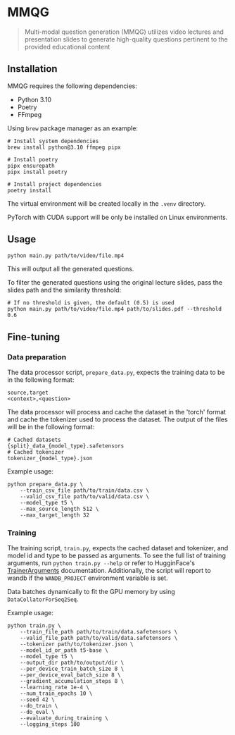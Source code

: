 # MMQG

> Multi-modal question generation (MMQG) utilizes video lectures and presentation slides to generate high-quality questions pertinent to the provided educational content

## Installation
MMQG requires the following dependencies:

- Python 3.10
- Poetry
- FFmpeg

Using `brew` package manager as an example:

```shell
# Install system dependencies
brew install python@3.10 ffmpeg pipx

# Install poetry
pipx ensurepath
pipx install poetry

# Install project dependencies
poetry install
```

The virtual environment will be created locally in the `.venv` directory.

PyTorch with CUDA support will be only be installed on Linux environments.

## Usage

```sh
python main.py path/to/video/file.mp4
```

This will output all the generated questions.

To filter the generated questions using the original lecture slides, pass the slides path and the similarity threshold:

```shell
# If no threshold is given, the default (0.5) is used
python main.py path/to/video/file.mp4 path/to/slides.pdf --threshold 0.6
```

## Fine-tuning

### Data preparation

The data processor script, `prepare_data.py`, expects the training data to be in the following format:

```csv
source,target
<context>,<question>
```

The data processor will process and cache the dataset in the 'torch' format and cache the tokenizer used to process the dataset.
The output of the files will be in the following format:

```shell
# Cached datasets
{split}_data_{model_type}.safetensors
# Cached tokenizer
tokenizer_{model_type}.json
```

Example usage:

```shell
python prepare_data.py \
    --train_csv_file path/to/train/data.csv \
    --valid_csv_file path/to/valid/data.csv \
    --model_type t5 \
    --max_source_length 512 \
    --max_target_length 32
```

### Training

The training script, `train.py`, expects the cached dataset and tokenizer, and model id and type to be passed as arguments.
To see the full list of training arguments, run `python train.py --help` or refer to HugginFace's [TrainerArguments](https://huggingface.co/docs/transformers/main_classes/trainer#transformers.TrainingArguments) documentation.
Additionally, the script will report to wandb if the `WANDB_PROJECT` environment variable is set.

Data batches dynamically to fit the GPU memory by using `DataCollatorForSeq2Seq`.

Example usage:

```shell
python train.py \
    --train_file_path path/to/train/data.safetensors \
    --valid_file_path path/to/valid/data.safetensors \
    --tokenizer path/to/tokenizer.json \
    --model_id_or_path t5-base \
    --model_type t5 \
    --output_dir path/to/output/dir \
    --per_device_train_batch_size 8 \
    --per_device_eval_batch_size 8 \
    --gradient_accumulation_steps 8 \
    --learning_rate 1e-4 \
    --num_train_epochs 10 \
    --seed 42 \
    --do_train \
    --do_eval \
    --evaluate_during_training \
    --logging_steps 100
```
